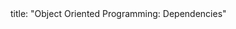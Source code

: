 <frontmatter>
title: "Object Oriented Programming: Dependencies"
</frontmatter>

<include src="unit-inPage-asFlat.md" boilerplate />